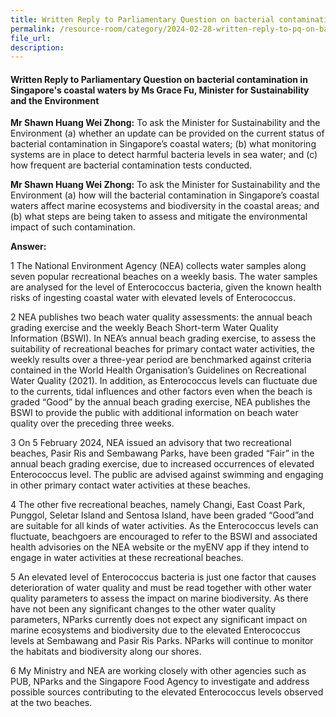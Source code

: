 ```yaml
---
title: Written Reply to Parliamentary Question on bacterial contamination in Singapore's coastal waters
permalink: /resource-room/category/2024-02-28-written-reply-to-pq-on-bacterial-contamination-in-Singapore-coastal-waters/
file_url:
description:
---
```

 
#### Written Reply to Parliamentary Question on bacterial contamination in Singapore's coastal waters by Ms Grace Fu, Minister for Sustainability and the Environment

**Mr Shawn Huang Wei Zhong:** To ask the Minister for Sustainability and the Environment (a) whether an update can be provided on the current status of bacterial contamination in Singapore’s coastal waters; (b) what monitoring systems are in place to detect harmful bacteria levels in sea water; and (c) how frequent are bacterial contamination tests conducted.

**Mr Shawn Huang Wei Zhong:** To ask the Minister for Sustainability and the Environment (a) how will the bacterial contamination in Singapore’s coastal waters affect marine ecosystems and biodiversity in the coastal areas; and (b) what steps are being taken to assess and mitigate the environmental impact of such contamination.

**Answer:**

1 The National Environment Agency (NEA) collects water samples along seven popular recreational beaches on a weekly basis. The water samples are analysed for the level of Enterococcus bacteria, given the known health risks of ingesting coastal water with elevated levels of Enterococcus. 

2 NEA publishes two beach water quality assessments: the annual beach grading exercise and the weekly Beach Short-term Water Quality Information (BSWI). In NEA’s annual beach grading exercise, to assess the suitability of recreational beaches for primary contact water activities, the weekly results over a three-year period are benchmarked against criteria contained in the World Health Organisation’s Guidelines on Recreational Water Quality (2021). In addition, as Enterococcus levels can fluctuate due to the currents, tidal influences and other factors even when the beach is graded “Good” by the annual beach grading exercise, NEA publishes the BSWI to provide the public with additional information on beach water quality over the preceding three weeks.

3 On 5 February 2024, NEA issued an advisory that two recreational beaches, Pasir Ris and Sembawang Parks, have been graded “Fair” in the annual beach grading exercise, due to increased occurrences of elevated Enterococcus level. The public are advised against swimming and engaging in other primary contact water activities at these
beaches.

4 The other five recreational beaches, namely Changi, East Coast Park, Punggol, Seletar Island and Sentosa Island, have been graded “Good”and are suitable for all kinds of water activities. As the Enterococcus levels can fluctuate, beachgoers are encouraged to refer to the BSWI and associated health advisories on the NEA website or the myENV app if they intend to engage in water activities at these recreational beaches.

5 An elevated level of Enterococcus bacteria is just one factor that causes deterioration of water quality and must be read together with other water quality parameters to assess the impact on marine biodiversity. As there have not been any significant changes to the other water quality parameters, NParks currently does not expect any significant impact on marine ecosystems and biodiversity due to the elevated Enterococcus levels at Sembawang and Pasir Ris Parks. NParks will continue to monitor the habitats and biodiversity along our shores. 

6 My Ministry and NEA are working closely with other agencies such as PUB, NParks and the Singapore Food Agency to investigate and address possible sources contributing to the elevated Enterococcus levels observed at the two beaches.
